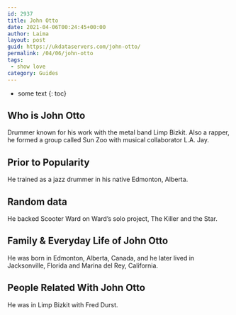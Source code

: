 ```yaml
---
id: 2937
title: John Otto
date: 2021-04-06T00:24:45+00:00
author: Laima
layout: post
guid: https://ukdataservers.com/john-otto/
permalink: /04/06/john-otto
tags:
 - show love
category: Guides
---
```


* some text
{: toc}


## Who is John Otto
                  
                  
                  
Drummer known for his work with the metal band Limp Bizkit. Also a rapper, he formed a group called Sun Zoo with musical collaborator L.A. Jay.
                  
              
            
              
            
                
                
                
## Prior to Popularity
                  
                  
                  
He trained as a jazz drummer in his native Edmonton, Alberta.
                  
              
            
              
            
                
                
                
## Random data
                  
                  
                  
He backed Scooter Ward on Ward&#8217;s solo project, The Killer and the Star.
                  
              
            
              
            
                
                
                
## Family & Everyday Life of John Otto
                  
                  
                  
He was born in Edmonton, Alberta, Canada, and he later lived in Jacksonville, Florida and Marina del Rey, California.
                  
              
            
              
            
                
                
                
## People Related With John Otto
                  
                  
                  
He was in Limp Bizkit with Fred Durst.
                  
              
            
              
            
                
              
            
              
              
            
            
              
            
          
          
          